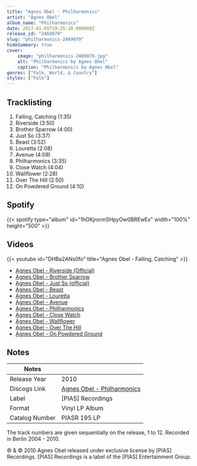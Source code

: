 ```yaml
---
title: "Agnes Obel - Philharmonics"
artist: "Agnes Obel"
album_name: "Philharmonics"
date: 2017-01-05T19:25:10.000000Z
release_id: "2469079"
slug: "philharmonics-2469079"
hideSummary: true
cover:
    image: "philharmonics-2469079.jpg"
    alt: "Philharmonics by Agnes Obel"
    caption: "Philharmonics by Agnes Obel"
genres: ["Folk, World, & Country"]
styles: ["Folk"]
---
```


## Tracklisting
1. Falling, Catching (1:35)
2. Riverside (3:50)
3. Brother Sparrow (4:00)
4. Just So (3:37)
5. Beast (3:52)
6. Louretta (2:08)
7. Avenue (4:09)
8. Philharmonics (3:35)
9. Close Watch (4:04)
10. Wallflower (2:28)
11. Over The Hill (2:50)
12. On Powdered Ground (4:10)


## Spotify
{{< spotify type="album" id="1hOKjrormSHpyOw0BREwEx" width="100%" height="500" >}}



## Videos
{{< youtube id="DHBa2ANs0fo" title="Agnes Obel - Falling, Catching" >}}
- [Agnes Obel - Riverside (Official)](https://www.youtube.com/watch?v=vjncyiuwwXQ)
- [Agnes Obel - Brother Sparrow](https://www.youtube.com/watch?v=k1H-VnGUiUU)
- [Agnes Obel - Just So (official)](https://www.youtube.com/watch?v=5NmjJeNFUVU)
- [Agnes Obel - Beast](https://www.youtube.com/watch?v=O6lusuPIRE4)
- [Agnes Obel - Louretta](https://www.youtube.com/watch?v=N9W5o2p3o8c)
- [Agnes Obel - Avenue](https://www.youtube.com/watch?v=3t_EN-HZVLw)
- [Agnes Obel - Philharmonics](https://www.youtube.com/watch?v=lS_lhJTA00Y)
- [Agnes Obel - Close Watch](https://www.youtube.com/watch?v=SGsCa9MD_nI)
- [Agnes Obel - Wallflower](https://www.youtube.com/watch?v=qpvhRI79S98)
- [Agnes Obel - Over The Hill](https://www.youtube.com/watch?v=56juk63B4yM)
- [Agnes Obel - On Powdered Ground](https://www.youtube.com/watch?v=gz8tE1HlOok)

## Notes
| Notes          |             |
| ---------------| ----------- |
| Release Year   | 2010 |
| Discogs Link   | [Agnes Obel - Philharmonics](https://www.discogs.com/release/2469079-Agnes-Obel-Philharmonics) |
| Label          | [PIAS] Recordings |
| Format         | Vinyl LP Album |
| Catalog Number | PIASR 195 LP |

The track numbers are given sequentially on the release, 1 to 12.
Recorded in Berlin 2004 - 2010.

℗ & © 2010 Agnes Obel released under exclusive license by [PIAS] Recordings.
[PIAS] Recordings is a label of the [PIAS] Entertainment Group.
